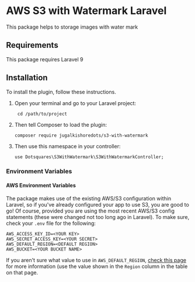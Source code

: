 # AWS S3 with Watermark Laravel

This package helps to storage images with water mark



## Requirements

This package requires Laravel 9

## Installation

To install the plugin, follow these instructions.

1. Open your terminal and go to your Laravel project:

        cd /path/to/project

2. Then tell Composer to load the plugin:

       composer require jugalkishoredots/s3-with-watermark

2. Then use this namespace in your controller:

       use Dotsquares\S3WithWatermark\S3WithWatermarkController;


### Environment Variables

#### AWS Environment Variables
The package makes use of the existing AWS/S3 configuration within Laravel, so if you've already configured your app to use S3, you are good to go! Of course, provided you are using the most recent AWS/S3 config statements (these were changed not too long ago in Laravel). To make sure, check your `.env` file for the following:

```
AWS_ACCESS_KEY_ID=<YOUR KEY>
AWS_SECRET_ACCESS_KEY=<YOUR SECRET>
AWS_DEFAULT_REGION=<DEFAULT REGION>
AWS_BUCKET=<YOUR BUCKET NAME>
```

If you aren't sure what value to use in `AWS_DEFAULT_REGION`, [check this page](https://docs.aws.amazon.com/general/latest/gr/rande.html) for more information (use the value shown in the `Region` column in the table on that page.